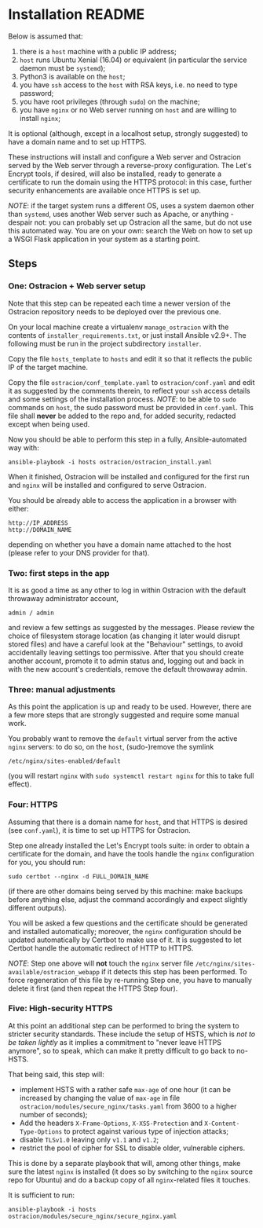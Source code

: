# Installation README

Below is assumed that:

1. there is a `host` machine with a public IP address;
2. `host` runs Ubuntu Xenial (16.04) or equivalent
    (in particular the service daemon must be `systemd`);
3. Python3 is available on the `host`;
4. you have `ssh` access to the `host` with RSA keys, i.e. no need
    to type password;
5. you have root privileges (through `sudo`) on the machine;
6. you have `nginx` or no Web server running on `host` and are willing
    to install `nginx`;

It is optional (although, except in a localhost setup, strongly
suggested) to have a domain name and to set up HTTPS.

These instructions will install and configure a Web server and Ostracion
served by the Web server through a reverse-proxy configuration.
The Let's Encrypt tools, if desired, will also be installed,
ready to generate a certificate to run the domain using the HTTPS protocol:
in this case, further security enhancements are available once HTTPS
is set up.

_NOTE_: if the target system runs a different OS, uses a system
daemon other than `systemd`, uses another Web server such as Apache,
or anything - despair not: you can probably set up Ostracion all the same,
but do not use this automated way. You are on your own: search the Web
on how to set up a WSGI Flask application in your system as a starting point.

## Steps

### One: Ostracion + Web server setup

Note that this step can be repeated each time a newer version
of the Ostracion repository needs to be deployed over the previous one.

On your local machine create a virtualenv `manage_ostracion` with
the contents of `installer_requirements.txt`, or just install Ansible v2.9+.
The following must be run in the project subdirectory `installer`.

Copy the file `hosts_template` to `hosts` and edit it so that it reflects
the public IP of the target machine.

Copy the file `ostracion/conf_template.yaml` to `ostracion/conf.yaml`
and edit it as suggested by the comments therein, to reflect your `ssh`
access details and some settings of the installation process.
_NOTE_: to be able to `sudo` commands on `host`, the sudo password
must be provided in `conf.yaml`. This file shall **never** be added to
the repo and, for added security, redacted except when being used.

Now you should be able to perform this step in a fully, Ansible-automated way
with:

    ansible-playbook -i hosts ostracion/ostracion_install.yaml

When it finished, Ostracion will be installed and configured for the first run
and `nginx` will be installed and configured to serve Ostracion.

You should be already able to access the application in a browser with either:

    http://IP_ADDRESS
    http://DOMAIN_NAME

depending on whether you have a domain name attached to the host
(please refer to your DNS provider for that).

### Two: first steps in the app

It is as good a time as any other to log in within Ostracion with the default
throwaway administrator account,

    admin / admin

and review a few settings as suggested by the messages. Please review the
choice of filesystem storage location (as changing it later would disrupt
stored files) and have a careful look at the "Behaviour" settings, to avoid
accidentally leaving settings too permissive. After that you should create
another account, promote it to admin status and, logging out and back in
with the new account's credentials, remove the default throwaway admin.

### Three: manual adjustments

As this point the application is up and ready to be used. However, there
are a few more steps that are strongly suggested and require some manual work.

You probably want to remove the `default` virtual server from the active
`nginx` servers: to do so, on the `host`, (sudo-)remove the symlink

    /etc/nginx/sites-enabled/default

(you will restart `nginx` with `sudo systemctl restart nginx` for this
to take full effect).

### Four: HTTPS

Assuming that there is a domain name for `host`,
and that HTTPS is desired (see `conf.yaml`), it is time to set up
HTTPS for Ostracion.

Step one already installed the Let's Encrypt tools suite: in order
to obtain a certificate for the domain, and have the tools handle
the `nginx` configuration for you, you should run:

    sudo certbot --nginx -d FULL_DOMAIN_NAME

(if there are other domains being served by this machine: make backups before
anything else, adjust the command accordingly and expect slightly different
outputs).

You will be asked a few questions and the certificate should be generated and
installed automatically; moreover, the `nginx` configuration should be updated
automatically by Certbot to make use of it. It is suggested to let Certbot
handle the automatic redirect of HTTP to HTTPS.

_NOTE_: Step one above will **not** touch the `nginx` server file
`/etc/nginx/sites-available/ostracion_webapp` if it detects this step
has been performed. To force regeneration of this file by re-running Step one,
you have to manually delete it first (and then repeat the HTTPS Step four).

### Five: High-security HTTPS

At this point an additional step can be performed to bring the system to
stricter security standards. These include the setup of HSTS, which is _not
to be taken lightly_ as it implies a commitment to "never leave HTTPS anymore",
so to speak, which can make it pretty difficult to go back to no-HSTS.

That being said, this step will:

- implement HSTS with a rather safe `max-age` of one hour (it can be increased
  by changing the value of `max-age` in file
  `ostracion/modules/secure_nginx/tasks.yaml`
  from 3600 to a higher number of seconds);
- Add the headers `X-Frame-Options`, `X-XSS-Protection` and `X-Content-Type-Options`
  to protect against various type of injection attacks;
- disable `TLSv1.0` leaving only `v1.1` and `v1.2`;
- restrict the pool of cipher for SSL to disable older, vulnerable ciphers.

This is done by a separate playbook that will, among other things, make sure
the latest `nginx` is installed (it does so by switching to the `nginx` source
repo for Ubuntu) and do a backup copy of all `nginx`-related files it touches.

It is sufficient to run:

    ansible-playbook -i hosts ostracion/modules/secure_nginx/secure_nginx.yaml
